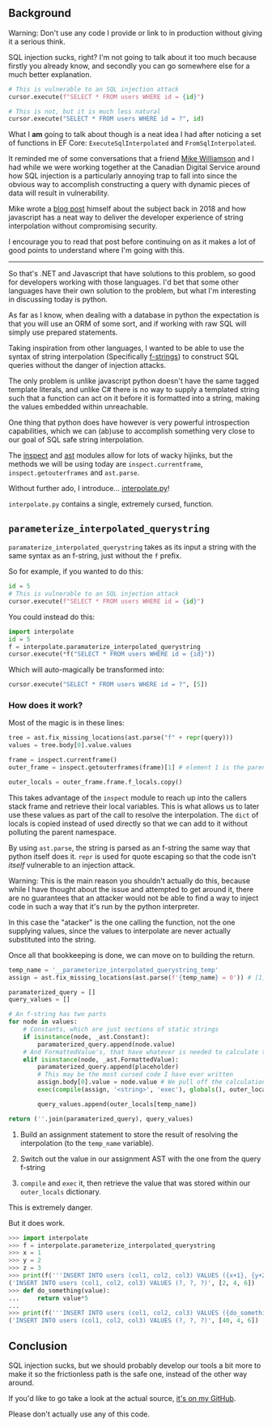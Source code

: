 ## Background

Warning: Don't use any code I provide or link to in production without giving it a serious think.

SQL injection sucks, right? I'm not going to talk about it too much because firstly you already know, and secondly you can go somewhere else for a much better explanation.

```python
# This is vulnerable to an SQL injection attack
cursor.execute(f"SELECT * FROM users WHERE id = {id}")
```

```python
# This is not, but it is much less natural
cursor.execute("SELECT * FROM users WHERE id = ?", id)
```

What I **am** going to talk about though is a neat idea I had after noticing a set of functions in EF Core: `ExecuteSqlInterpolated` and `FromSqlInterpolated`.

It reminded me of some conversations that a friend [Mike Williamson](https://github.com/sleepycat) and I had while we were working together at the Canadian Digital Service around how SQL injection is a particularly annoying trap to fall into since the obvious way to accomplish constructing a query with dynamic pieces of data will result in vulnerability.

Mike wrote a [blog post](https://mikewilliamson.wordpress.com/2018/10/22/tagged-template-literals-and-the-hack-that-will-never-go-away) himself about the subject back in 2018 and how javascript has a neat way to deliver the developer experience of string interpolation without compromising security.

I encourage you to read that post before continuing on as it makes a lot of good points to understand where I'm going with this.

---

So that's .NET and Javascript that have solutions to this problem, so good for developers working with those languages. I'd bet that some other languages have their own solution to the problem, but what I'm interesting in discussing today is python.

As far as I know, when dealing with a database in python the expectation is that you will use an ORM of some sort, and if working with raw SQL will simply use prepared statements.

Taking inspiration from other languages, I wanted to be able to use the syntax of string interpolation (Specifically [f-strings](https://www.python.org/dev/peps/pep-0498/)) to construct SQL queries without the danger of injection attacks.

The only problem is unlike javascript python doesn't have the same tagged template literals, and unlike C# there is no way to supply a templated string such that a function can act on it before it is formatted into a string, making the values embedded within unreachable.

One thing that python does have however is very powerful introspection capabilities, which we can (ab)use to accomplish something very close to our goal of SQL safe string interpolation.

The [inspect](https://docs.python.org/3/library/inspect.html) and [ast](https://docs.python.org/3/library/ast.html) modules allow for lots of wacky hijinks, but the methods we will be using today are `inspect.currentframe`, `inspect.getouterframes` and `ast.parse`.

Without further ado, I introduce... [interpolate.py](https://github.com/buckley-w-david/parameterized-interpolated-sql-queries/blob/master/interpolate.py)!

`interpolate.py` contains a single, extremely cursed, function.

## `parameterize_interpolated_querystring`

`paramaterize_interpolated_querystring` takes as its input a string with the same syntax as an f-string, just without the `f` prefix.

So for example, if you wanted to do this:

```python
id = 5
# This is vulnerable to an SQL injection attack
cursor.execute(f"SELECT * FROM users WHERE id = {id}")
```

You could instead do this:

```python
import interpolate
id = 5
f = interpolate.paramaterize_interpolated_querystring
cursor.execute(*f("SELECT * FROM users WHERE id = {id}"))
```

Which will auto-magically be transformed into:

```python
cursor.execute("SELECT * FROM users WHERE id = ?", [5])
```

### How does it work?

Most of the magic is in these lines:

```python
tree = ast.fix_missing_locations(ast.parse("f" + repr(query)))
values = tree.body[0].value.values

frame = inspect.currentframe()
outer_frame = inspect.getouterframes(frame)[1] # element 1 is the parent stack frame

outer_locals = outer_frame.frame.f_locals.copy()
```

This takes advantage of the `inspect` module to reach up into the callers stack frame and retrieve their local variables. This is what allows us to later use these values as part of the call to resolve the interpolation. The `dict` of locals is copied instead of used directly so that we can add to it without polluting the parent namespace.

By using `ast.parse`, the string is parsed as an f-string the same way that python itself does it. `repr` is used for quote escaping so that the code isn't _itself_ vulnerable to an injection attack.

Warning: This is the main reason you shouldn't actually do this, because while I have thought about the issue and attempted to get around it, there are no guarantees that an attacker would not be able to find a way to inject code in such a way that it's run by the python interpreter.

In this case the "atacker" is the one calling the function, not the one supplying values, since the values to interpolate are never actually substituted into the string.

Once all that bookkeeping is done, we can move on to building the return.

```python
temp_name = '__parameterize_interpolated_querystring_temp'
assign = ast.fix_missing_locations(ast.parse(f'{temp_name} = 0')) # [1]

paramaterized_query = []
query_values = []

# An f-string has two parts
for node in values:
    # Constants, which are just sections of static strings
    if isinstance(node, _ast.Constant):
        paramaterized_query.append(node.value)
    # And FormattedValue's, that have whatever is needed to calculate the result of the interpolation
    elif isinstance(node, _ast.FormattedValue):
        paramaterized_query.append(placeholder)
        # This may be the most cursed code I have ever written
        assign.body[0].value = node.value # We pull off the calculation node and attach it to our dummy assignment [2]
        exec(compile(assign, '<string>', 'exec'), globals(), outer_locals) # [3]

        query_values.append(outer_locals[temp_name])

return (''.join(paramaterized_query), query_values)
```

1. Build an assignment statement to store the result of resolving the interpolation (to the `temp_name` variable).

2. Switch out the value in our assignment AST with the one from the query f-string

3. `compile` and `exec` it, then retrieve the value that was stored within our `outer_locals` dictionary.

This is extremely danger.

But it does work.

```python
>>> import interpolate
>>> f = interpolate.parameterize_interpolated_querystring
>>> x = 1
>>> y = 2
>>> z = 3
>>> print(f('''INSERT INTO users (col1, col2, col3) VALUES ({x+1}, {y+2}, {z+3})'''))
('INSERT INTO users (col1, col2, col3) VALUES (?, ?, ?)', [2, 4, 6])
>>> def do_something(value):
...     return value*5
...
>>> print(f('''INSERT INTO users (col1, col2, col3) VALUES ({do_something(x+7)}, {y+2}, {z+3})'''))
('INSERT INTO users (col1, col2, col3) VALUES (?, ?, ?)', [40, 4, 6])
```

## Conclusion

SQL injection sucks, but we should probably develop our tools a bit more to make it so the frictionless path is the safe one, instead of the other way around.

If you'd like to go take a look at the actual source, [it's on my GitHub](https://github.com/buckley-w-david/parameterized-interpolated-sql-queries/blob/master/interpolate.py).

Please don't actually use any of this code.
